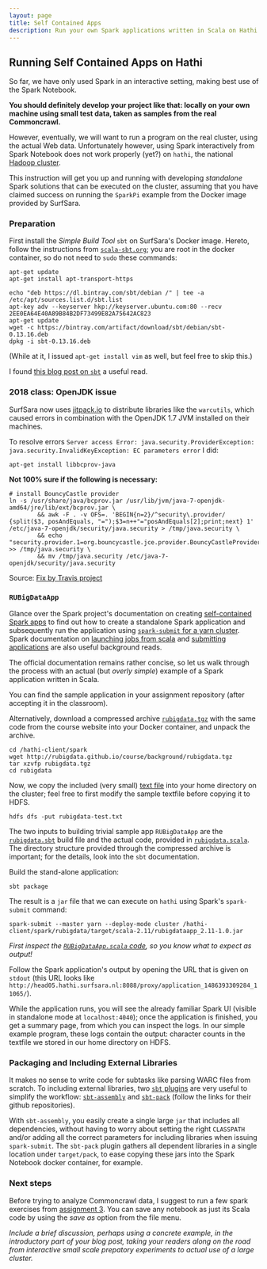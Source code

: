 ```yaml
---
layout: page
title: Self Contained Apps 
description: Run your own Spark applications written in Scala on Hathi 
---
```


## Running Self Contained Apps on Hathi

So far, we have only used Spark in an interactive setting, making best use of the Spark Notebook.

**You should definitely develop your project like that:
locally on your own machine using small test data, taken as samples from the real Commoncrawl.**

However, eventually, we will want to run a program on the real cluster, using the actual Web data.
Unfortunately however, using Spark interactively from Spark Notebook does not
work properly (yet?) on `hathi`, the national [Hadoop cluster](https://userinfo.surfsara.nl/systems/hadoop/description).

This instruction will get you up and running with developing _standalone_ Spark solutions that can be
executed on the cluster, assuming that you have claimed success on running the `SparkPi` example from
the Docker image provided by SurfSara.

### Preparation

First install the _Simple Build Tool_ `sbt` on SurfSara's Docker image.
Hereto, follow the instructions from [`scala-sbt.org`](http://www.scala-sbt.org/0.13/docs/Installing-sbt-on-Linux.html);
you are root in the docker container, so do not need to `sudo` these commands:

```
apt-get update
apt-get install apt-transport-https

echo "deb https://dl.bintray.com/sbt/debian /" | tee -a /etc/apt/sources.list.d/sbt.list
apt-key adv --keyserver hkp://keyserver.ubuntu.com:80 --recv 2EE0EA64E40A89B84B2DF73499E82A75642AC823
apt-get update
wget -c https://bintray.com/artifact/download/sbt/debian/sbt-0.13.16.deb
dpkg -i sbt-0.13.16.deb
```

(While at it, I issued `apt-get install vim` as well, but feel free to skip this.)

I found [this blog post on `sbt`](http://xerial.org/blog/2014/03/24/sbt/) a useful read.

### 2018 class: OpenJDK issue

SurfSara now uses [jitpack.io](https://jitpack.io/) to distribute libraries like the `warcutils`, 
which caused errors in combination with the OpenJDK 1.7 JVM installed on their machines.

To resolve errors `Server access Error: java.security.ProviderException: java.security.InvalidKeyException: EC parameters error` I did:

```
apt-get install libbcprov-java
```

__Not 100% sure if the following is necessary:__

```
# install BouncyCastle provider
ln -s /usr/share/java/bcprov.jar /usr/lib/jvm/java-7-openjdk-amd64/jre/lib/ext/bcprov.jar \
        && awk -F . -v OFS=. 'BEGIN{n=2}/^security\.provider/ {split($3, posAndEquals, "=");$3=n++"="posAndEquals[2];print;next} 1' /etc/java-7-openjdk/security/java.security > /tmp/java.security \
        && echo "security.provider.1=org.bouncycastle.jce.provider.BouncyCastleProvider" >> /tmp/java.security \
        && mv /tmp/java.security /etc/java-7-openjdk/security/java.security
```

Source: [Fix by Travis project](https://github.com/travis-ci/travis-ci/issues/8503)

### `RUBigDataApp`

Glance over the Spark project's documentation on creating 
[self-contained Spark apps](http://spark.apache.org/docs/2.1.2/quick-start.html#self-contained-applications)
to find out how to create a standalone Spark application and subsequently run the application using 
[`spark-submit` for a yarn cluster](http://spark.apache.org/docs/2.1.2/running-on-yarn.html#launching-spark-on-yarn).
Spark documentation on [launching jobs from scala](http://spark.apache.org/docs/2.1.2/programming-guide.html#launching-spark-jobs-from-java--scala)
and [submitting applications](http://spark.apache.org/docs/2.1.2/submitting-applications.html) are also useful background reads.

The official documentation remains rather concise, so let us walk through the process with an actual (but _overly simple_) 
example of a Spark application written in Scala.

You can find the sample application in your assignment repository (after accepting it in the classroom).

Alternatively, download a compressed archive [`rubigdata.tgz`](rubigdata.tgz) with the same code from the 
course website into your Docker container, and unpack the archive.

```
cd /hathi-client/spark
wget http://rubigdata.github.io/course/background/rubigdata.tgz
tar xzvfp rubigdata.tgz
cd rubigdata
```

Now, we copy the included (very small) [text file](rubigdata/rubigdata-test.txt) into your home directory 
on the cluster; feel free to first modify the sample textfile before copying it to HDFS.

```
hdfs dfs -put rubigdata-test.txt
```

The two inputs to building trivial sample app `RUBigDataApp` are the 
[`rubigdata.sbt`](rubigdata/rubigdata.sbt.txt) build file and the actual code, 
provided in [`rubigdata.scala`](rubigdata/src/main/scala/org/rubigdata/RUBigDataApp.scala.txt).
The directory structure provided through the compressed archive is important; 
for the details, look into the `sbt` documentation.

Build the stand-alone application: 

```
sbt package
```

The result is a `jar` file that we can execute on `hathi` using Spark's `spark-submit` command:

```
spark-submit --master yarn --deploy-mode cluster /hathi-client/spark/rubigdata/target/scala-2.11/rubigdataapp_2.11-1.0.jar
```

_First inspect the 
[`RUBigDataApp.scala` code](rubigdata/src/main/scala/org/rubigdata/RUBigDataApp.scala.txt), 
so you know what to expect as output!_

Follow the Spark application's output by opening the URL that is given on `stdout` 
(this URL looks like `http://head05.hathi.surfsara.nl:8088/proxy/application_1486393309284_11065/`).

While the application runs, you will see the already familiar Spark UI (visible in standalone mode at `localhost:4040`); 
once the application is finished, you get a summary page, from which you can inspect the logs.
In our simple example program, these logs contain the output: character counts in the textfile we stored in our home directory on HDFS.

### Packaging and Including External Libraries

It makes no sense to write code for subtasks like parsing WARC files from scratch.
To including external libraries, two [`sbt` plugins](http://www.scala-sbt.org/release/docs/Community-Plugins.html) 
are very useful to simplify the workflow: 
[`sbt-assembly`](https://github.com/sbt/sbt-assembly)
and 
[`sbt-pack`](https://github.com/xerial/sbt-pack) (follow the links for their github repositories).

With `sbt-assembly`, you easily create a single large `jar` that includes all dependencies, without having to worry about setting
the right `CLASSPATH` and/or adding all the correct parameters for including libraries when issuing `spark-submit`.
The `sbt-pack` plugin gathers all dependent libraries in a single location under `target/pack`, to ease copying these jars 
into the Spark Notebook docker container, for example.

### Next steps

Before trying to analyze Commoncrawl data, I suggest to run a few spark exercises from [assignment 3](../assignments/A3-spark.html).
You can save any notebook as just its Scala code by using the _save as_ option from the file menu.

_Include a brief discussion, perhaps using a concrete example, in the introductory part of your blog post, 
taking your readers along on the road from interactive small scale prepatory experiments to actual use of a large cluster._

